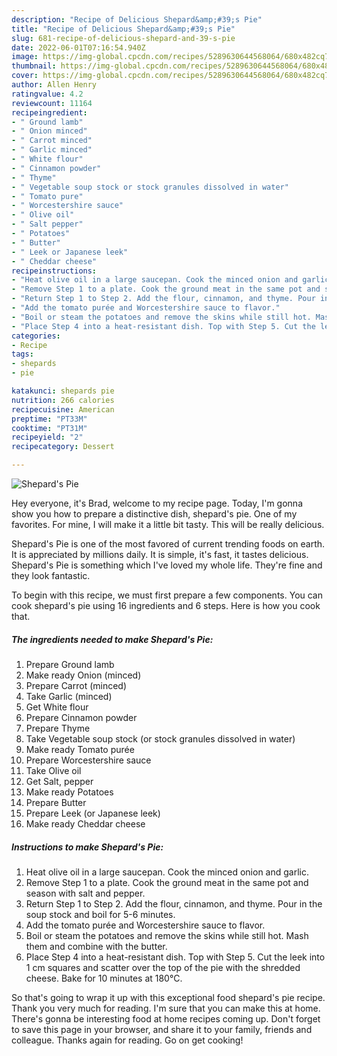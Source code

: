 ```yaml
---
description: "Recipe of Delicious Shepard&amp;#39;s Pie"
title: "Recipe of Delicious Shepard&amp;#39;s Pie"
slug: 681-recipe-of-delicious-shepard-and-39-s-pie
date: 2022-06-01T07:16:54.940Z
image: https://img-global.cpcdn.com/recipes/5289630644568064/680x482cq70/shepards-pie-recipe-main-photo.jpg
thumbnail: https://img-global.cpcdn.com/recipes/5289630644568064/680x482cq70/shepards-pie-recipe-main-photo.jpg
cover: https://img-global.cpcdn.com/recipes/5289630644568064/680x482cq70/shepards-pie-recipe-main-photo.jpg
author: Allen Henry
ratingvalue: 4.2
reviewcount: 11164
recipeingredient:
- " Ground lamb"
- " Onion minced"
- " Carrot minced"
- " Garlic minced"
- " White flour"
- " Cinnamon powder"
- " Thyme"
- " Vegetable soup stock or stock granules dissolved in water"
- " Tomato pure"
- " Worcestershire sauce"
- " Olive oil"
- " Salt pepper"
- " Potatoes"
- " Butter"
- " Leek or Japanese leek"
- " Cheddar cheese"
recipeinstructions:
- "Heat olive oil in a large saucepan. Cook the minced onion and garlic."
- "Remove Step 1 to a plate. Cook the ground meat in the same pot and season with salt and pepper."
- "Return Step 1 to Step 2. Add the flour, cinnamon, and thyme. Pour in the soup stock and boil for 5-6 minutes."
- "Add the tomato purée and Worcestershire sauce to flavor."
- "Boil or steam the potatoes and remove the skins while still hot. Mash them and combine with the butter."
- "Place Step 4 into a heat-resistant dish. Top with Step 5. Cut the leek into 1 cm squares and scatter over the top of the pie with the shredded cheese. Bake for 10 minutes at 180°C."
categories:
- Recipe
tags:
- shepards
- pie

katakunci: shepards pie 
nutrition: 266 calories
recipecuisine: American
preptime: "PT33M"
cooktime: "PT31M"
recipeyield: "2"
recipecategory: Dessert

---
```



![Shepard&#39;s Pie](https://img-global.cpcdn.com/recipes/5289630644568064/680x482cq70/shepards-pie-recipe-main-photo.jpg)

Hey everyone, it's Brad, welcome to my recipe page. Today, I'm gonna show you how to prepare a distinctive dish, shepard&#39;s pie. One of my favorites. For mine, I will make it a little bit tasty. This will be really delicious.

Shepard&#39;s Pie is one of the most favored of current trending foods on earth. It is appreciated by millions daily. It is simple, it's fast, it tastes delicious. Shepard&#39;s Pie is something which I've loved my whole life. They're fine and they look fantastic.




To begin with this recipe, we must first prepare a few components. You can cook shepard&#39;s pie using 16 ingredients and 6 steps. Here is how you cook that.

<!--inarticleads1-->

##### The ingredients needed to make Shepard&#39;s Pie:

1. Prepare  Ground lamb
1. Make ready  Onion (minced)
1. Prepare  Carrot (minced)
1. Take  Garlic (minced)
1. Get  White flour
1. Prepare  Cinnamon powder
1. Prepare  Thyme
1. Take  Vegetable soup stock (or stock granules dissolved in water)
1. Make ready  Tomato purée
1. Prepare  Worcestershire sauce
1. Take  Olive oil
1. Get  Salt, pepper
1. Make ready  Potatoes
1. Prepare  Butter
1. Prepare  Leek (or Japanese leek)
1. Make ready  Cheddar cheese




<!--inarticleads2-->

##### Instructions to make Shepard&#39;s Pie:

1. Heat olive oil in a large saucepan. Cook the minced onion and garlic.
1. Remove Step 1 to a plate. Cook the ground meat in the same pot and season with salt and pepper.
1. Return Step 1 to Step 2. Add the flour, cinnamon, and thyme. Pour in the soup stock and boil for 5-6 minutes.
1. Add the tomato purée and Worcestershire sauce to flavor.
1. Boil or steam the potatoes and remove the skins while still hot. Mash them and combine with the butter.
1. Place Step 4 into a heat-resistant dish. Top with Step 5. Cut the leek into 1 cm squares and scatter over the top of the pie with the shredded cheese. Bake for 10 minutes at 180°C.




So that's going to wrap it up with this exceptional food shepard&#39;s pie recipe. Thank you very much for reading. I'm sure that you can make this at home. There's gonna be interesting food at home recipes coming up. Don't forget to save this page in your browser, and share it to your family, friends and colleague. Thanks again for reading. Go on get cooking!
